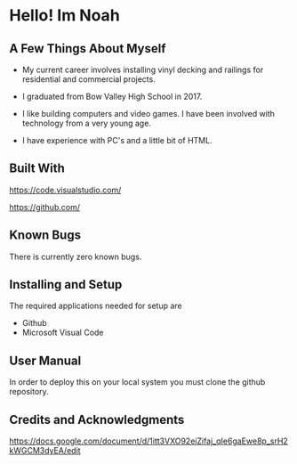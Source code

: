 # Hello! Im Noah

## A Few Things About Myself
* My current career involves installing vinyl decking and railings for residential and commercial projects. 

* I graduated from Bow Valley High School in 2017.

* I like building computers and video games. I have been involved with technology from a very young age.

* I have experience with PC's and a little bit of HTML. 

## Built With
https://code.visualstudio.com/

https://github.com/

## Known Bugs
There is currently zero known bugs. 

## Installing and Setup
The required applications needed for setup are 
* Github
* Microsoft Visual Code 

## User Manual 
In order to deploy this on your local system you must clone the github repository.

## Credits and Acknowledgments  

https://docs.google.com/document/d/1itt3VXO92eiZifaj_qIe6gaEwe8p_srH2kWGCM3dyEA/edit
